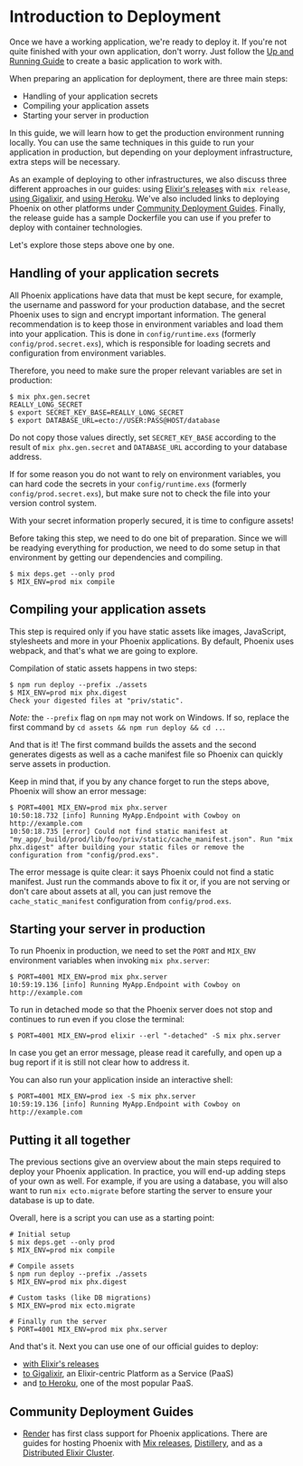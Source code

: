 # Introduction to Deployment

Once we have a working application, we're ready to deploy it. If you're not quite finished with your own application, don't worry. Just follow the [Up and Running Guide](up_and_running.html) to create a basic application to work with.

When preparing an application for deployment, there are three main steps:

  * Handling of your application secrets
  * Compiling your application assets
  * Starting your server in production

In this guide, we will learn how to get the production environment running locally. You can use the same techniques in this guide to run your application in production, but depending on your deployment infrastructure, extra steps will be necessary.

As an example of deploying to other infrastructures, we also discuss three different approaches in our guides: using [Elixir's releases](releases.html) with `mix release`, [using Gigalixir](gigalixir.html), and [using Heroku](heroku.html). We've also included links to deploying Phoenix on other platforms under [Community Deployment Guides](#community-deployment-guides). Finally, the release guide has a sample Dockerfile you can use if you prefer to deploy with container technologies.

Let's explore those steps above one by one.

## Handling of your application secrets

All Phoenix applications have data that must be kept secure, for example, the username and password for your production database, and the secret Phoenix uses to sign and encrypt important information. The general recommendation is to keep those in environment variables and load them into your application. This is done in `config/runtime.exs` (formerly `config/prod.secret.exs`), which is responsible for loading secrets and configuration from environment variables.

Therefore, you need to make sure the proper relevant variables are set in production:

```console
$ mix phx.gen.secret
REALLY_LONG_SECRET
$ export SECRET_KEY_BASE=REALLY_LONG_SECRET
$ export DATABASE_URL=ecto://USER:PASS@HOST/database
```

Do not copy those values directly, set `SECRET_KEY_BASE` according to the result of `mix phx.gen.secret` and `DATABASE_URL` according to your database address.

If for some reason you do not want to rely on environment variables, you can hard code the secrets in your `config/runtime.exs` (formerly `config/prod.secret.exs`), but make sure not to check the file into your version control system.

With your secret information properly secured, it is time to configure assets!

Before taking this step, we need to do one bit of preparation. Since we will be readying everything for production, we need to do some setup in that environment by getting our dependencies and compiling.

```console
$ mix deps.get --only prod
$ MIX_ENV=prod mix compile
```

## Compiling your application assets

This step is required only if you have static assets like images, JavaScript, stylesheets and more in your Phoenix applications. By default, Phoenix uses webpack, and that's what we are going to explore.

Compilation of static assets happens in two steps:

```console
$ npm run deploy --prefix ./assets
$ MIX_ENV=prod mix phx.digest
Check your digested files at "priv/static".
```

*Note:* the `--prefix` flag on `npm` may not work on Windows. If so, replace the first command by `cd assets && npm run deploy && cd ..`.

And that is it! The first command builds the assets and the second generates digests as well as a cache manifest file so Phoenix can quickly serve assets in production.

Keep in mind that, if you by any chance forget to run the steps above, Phoenix will show an error message:

```console
$ PORT=4001 MIX_ENV=prod mix phx.server
10:50:18.732 [info] Running MyApp.Endpoint with Cowboy on http://example.com
10:50:18.735 [error] Could not find static manifest at "my_app/_build/prod/lib/foo/priv/static/cache_manifest.json". Run "mix phx.digest" after building your static files or remove the configuration from "config/prod.exs".
```

The error message is quite clear: it says Phoenix could not find a static manifest. Just run the commands above to fix it or, if you are not serving or don't care about assets at all, you can just remove the `cache_static_manifest` configuration from `config/prod.exs`.

## Starting your server in production

To run Phoenix in production, we need to set the `PORT` and `MIX_ENV` environment variables when invoking `mix phx.server`:

```console
$ PORT=4001 MIX_ENV=prod mix phx.server
10:59:19.136 [info] Running MyApp.Endpoint with Cowboy on http://example.com
```

To run in detached mode so that the Phoenix server does not stop and continues to run even if you close the terminal:

```console
$ PORT=4001 MIX_ENV=prod elixir --erl "-detached" -S mix phx.server
```

In case you get an error message, please read it carefully, and open up a bug report if it is still not clear how to address it.

You can also run your application inside an interactive shell:

```console
$ PORT=4001 MIX_ENV=prod iex -S mix phx.server
10:59:19.136 [info] Running MyApp.Endpoint with Cowboy on http://example.com
```

## Putting it all together

The previous sections give an overview about the main steps required to deploy your Phoenix application. In practice, you will end-up adding steps of your own as well. For example, if you are using a database, you will also want to run `mix ecto.migrate` before starting the server to ensure your database is up to date.

Overall, here is a script you can use as a starting point:

```console
# Initial setup
$ mix deps.get --only prod
$ MIX_ENV=prod mix compile

# Compile assets
$ npm run deploy --prefix ./assets
$ MIX_ENV=prod mix phx.digest

# Custom tasks (like DB migrations)
$ MIX_ENV=prod mix ecto.migrate

# Finally run the server
$ PORT=4001 MIX_ENV=prod mix phx.server
```

And that's it. Next you can use one of our official guides to deploy:

  * [with Elixir's releases](releases.html)
  * [to Gigalixir](gigalixir.html), an Elixir-centric Platform as a Service (PaaS)
  * and [to Heroku](heroku.html), one of the most popular PaaS.

## Community Deployment Guides

  * [Render](https://render.com) has first class support for Phoenix applications. There are guides for hosting Phoenix with [Mix releases](https://render.com/docs/deploy-phoenix), [Distillery](https://render.com/docs/deploy-phoenix-distillery), and as a [Distributed Elixir Cluster](https://render.com/docs/deploy-elixir-cluster).
